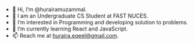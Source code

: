 - 👋 Hi, I’m @hurairamuzammal.
- 🎈 I am an Undergraduate CS Student at FAST NUCES.
- 👀 I’m interested in Programming and developing solution to problems.
- 🌱 I’m currently learning React and JavaScript.
- 📫 Reach me at huraira.eqeel@gmail.com.

<!---
hurairamuzammil/hurairamuzammil is a ✨ special ✨ repository because its `README.md` (this file) appears on your GitHub profile.
You can click the Preview link to take a look at your changes.
--->
